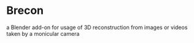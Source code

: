 # Brecon

a Blender add-on for usage of 3D reconstruction from images or videos taken by a monicular camera